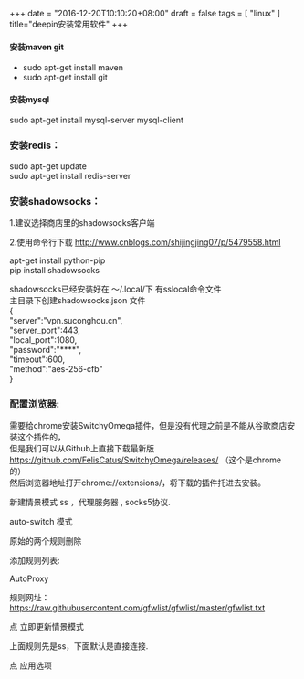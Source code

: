 +++
date = "2016-12-20T10:10:20+08:00"
draft = false
tags = [
  "linux"
]
title="deepin安装常用软件"
+++




#### 安装maven git

* sudo apt-get install maven
* sudo apt-get install git



#### 安装mysql

sudo apt-get install mysql-server mysql-client



### 安装redis：

sudo apt-get update  
sudo apt-get install redis-server


### 安装shadowsocks：

1.建议选择商店里的shadowsocks客户端

2.使用命令行下载
http://www.cnblogs.com/shijingjing07/p/5479558.html


apt-get install python-pip  
pip install shadowsocks  

shadowsocks已经安装好在 ～/.local/下  有sslocal命令文件  
主目录下创建shadowsocks.json 文件  
{  
"server":"vpn.suconghou.cn",   
"server_port":443,  
"local_port":1080,  
"password":"****",  
"timeout":600,  
"method":"aes-256-cfb"  
}  





### 配置浏览器:

需要给chrome安装SwitchyOmega插件，但是没有代理之前是不能从谷歌商店安装这个插件的，  
但是我们可以从Github上直接下载最新版 https://github.com/FelisCatus/SwitchyOmega/releases/ （这个是chrome的）   
然后浏览器地址打开chrome://extensions/，将下载的插件托进去安装。

新建情景模式 ss ，代理服务器 , socks5协议.  

auto-switch 模式

原始的两个规则删除

添加规则列表:

AutoProxy

规则网址：
https://raw.githubusercontent.com/gfwlist/gfwlist/master/gfwlist.txt

点 立即更新情景模式

上面规则先是ss，下面默认是直接连接.

点 应用选项


